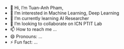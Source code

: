 - 👋 Hi, I’m Tuan-Anh Pham,
- 👀 I’m interested in Machine Learning, Deep Learning
- 🌱 I’m currently learning AI Researcher
- 💞️ I’m looking to collaborate on ICN PTIT Lab 
- 📫 How to reach me ...
- 😄 Pronouns: ...
- ⚡ Fun fact: ...

<!---
tanhaien/tanhaien is a ✨ special ✨ repository because its `README.md` (this file) appears on your GitHub profile.
You can click the Preview link to take a look at your changes.
--->
